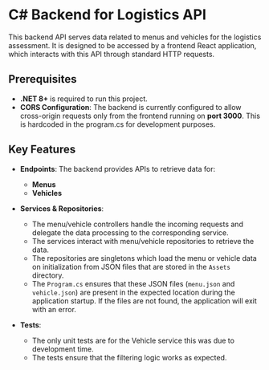 # C# Backend for Logistics API

This backend API serves data related to menus and vehicles for the logistics assessment. It is designed to be accessed by a frontend React application, which interacts with this API through standard HTTP requests.

## Prerequisites

- **.NET 8+** is required to run this project.
- **CORS Configuration**: The backend is currently configured to allow cross-origin requests only from the frontend running on **port 3000**. This is hardcoded in the program.cs for development purposes.

## Key Features

- **Endpoints**: The backend provides APIs to retrieve data for:
  - **Menus**
  - **Vehicles**

- **Services & Repositories**:
  - The menu/vehicle controllers handle the incoming requests and delegate the data processing to the corresponding service.
  - The services interact with menu/vehicle repositories to retrieve the data.
  - The repositories are singletons which load the menu or vehicle data on initialization from JSON files that are stored in the `Assets` directory.
  - The `Program.cs` ensures that these JSON files (`menu.json` and `vehicle.json`) are present in the expected location during the application startup. If the files are not found, the application will exit with an error.

- **Tests**:
  - The only unit tests are for the Vehicle service this was due to development time.
  - The tests ensure that the filtering logic works as expected.